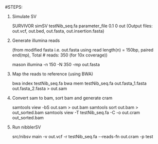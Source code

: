 #STEPS:
1. Simulate SV

	SURVIVOR simSV testNib_seq.fa parameter_file 0.1 0 out
	(Output files: out.vcf, out.bed, out.fasta, out.insertion.fasta)

2. Generate illumina reads

	(from modified fasta i.e. out.fasta using read length(n) = 150bp, paired end(mp), Total # reads: 350 (for 10x coverage))

	mason illumina -n 150 -N 350 -mp out.fasta

3. Map the reads to reference (using BWA)

	bwa index testNib_seq.fa
	bwa mem testNib_seq.fa out.fasta_1.fasta out.fasta_2.fasta > out.sam
 
4. Convert sam to bam, sort bam and generate cram
 
	samtools view -bS out.sam > out.bam
	samtools sort out.bam > out_sorted.bam
	samtools view -T testNib_seq.fa -C -o out.cram out_sorted.bam
 
5. Run nibblerSV
 
	src/nibsv main -v out.vcf -r testNib_seq.fa --reads-fn out.cram -p test
